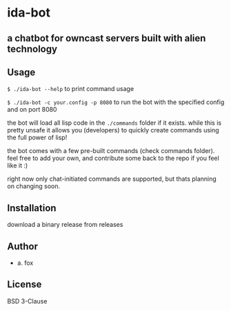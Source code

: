 # ida-bot
## a chatbot for owncast servers built with alien technology

## Usage

`$ ./ida-bot --help` to print command usage

`$ ./ida-bot -c your.config -p 8080` to run the bot with the specified config and on port 8080


the bot will load all lisp code in the `./commands` folder if it exists. while this is pretty unsafe it allows you (developers) to quickly create commands using the full power of lisp!


the bot comes with a few pre-built commands (check commands folder). feel free to add your own, and contribute some back to the repo if you feel like it :)

right now only chat-initiated commands are supported, but thats planning on changing soon.

## Installation

download a binary release from releases


## Author

* a. fox

## License

BSD 3-Clause

